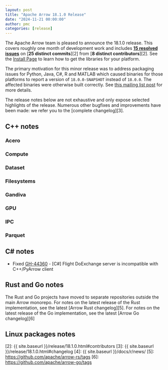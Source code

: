 ```yaml
---
layout: post
title: "Apache Arrow 18.1.0 Release"
date: "2024-11-21 00:00:00"
author: pmc
categories: [release]
---
```

<!--
{% comment %}
Licensed to the Apache Software Foundation (ASF) under one or more
contributor license agreements.  See the NOTICE file distributed with
this work for additional information regarding copyright ownership.
The ASF licenses this file to you under the Apache License, Version 2.0
(the "License"); you may not use this file except in compliance with
the License.  You may obtain a copy of the License at

http://www.apache.org/licenses/LICENSE-2.0

Unless required by applicable law or agreed to in writing, software
distributed under the License is distributed on an "AS IS" BASIS,
WITHOUT WARRANTIES OR CONDITIONS OF ANY KIND, either express or implied.
See the License for the specific language governing permissions and
limitations under the License.
{% endcomment %}
-->


The Apache Arrow team is pleased to announce the 18.1.0 release. This
covers roughly one month of development work and includes [**15 resolved
issues**][1] on [**25 distinct commits**][2] from [**8 distinct
contributors**][2]. See the [Install Page](https://arrow.apache.org/install/) to
learn how to get the libraries for your platform.

The primary motivation for this minor release was to address packaging issues
for Python, Java, C#, R and MATLAB which caused binaries for those platforms to
report a version of `18.0.0-SNAPSHOT` instead of `18.0.0`. The affected binaries
were otherwise built correctly. See [this mailing list
post](https://lists.apache.org/thread/t8k7l2hsbgdt7cszj7hrpjdfpn91n5zb) for more
details.

The release notes below are not exhaustive and only expose selected
highlights of the release. Numerous other bugfixes and improvements have been made:
we refer you to the [complete changelog][3].




## C++ notes

### Acero

### Compute

### Dataset

### Filesystems

### Gandiva

### GPU

### IPC

### Parquet

## C# notes
* Fixed [GH-44360](https://github.com/apache/arrow/issues/44360) - [C#] Flight DoExchange server is incompatible with C++/PyArrow client




## Rust and Go notes

The Rust and Go projects have moved to separate repositories outside the
main Arrow monorepo. For notes on the latest release of the Rust
implementation, see the latest [Arrow Rust changelog][5].
For notes on the latest release of the Go implementation, see the latest
[Arrow Go changelog][6]

## Linux packages notes

[1]: https://github.com/apache/arrow/milestone/67?closed=1
[2]: {{ site.baseurl }}/release/18.1.0.html#contributors
[3]: {{ site.baseurl }}/release/18.1.0.html#changelog
[4]: {{ site.baseurl }}/docs/r/news/
[5]: https://github.com/apache/arrow-rs/tags
[6]: https://github.com/apache/arrow-go/tags
